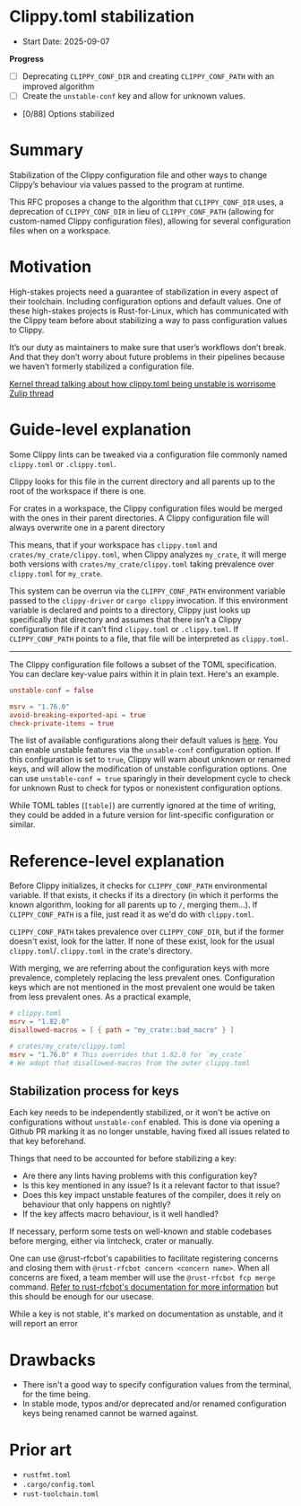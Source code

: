 # Clippy.toml stabilization

- Start Date: 2025-09-07

**Progress**
- [ ] Deprecating `CLIPPY_CONF_DIR` and creating `CLIPPY_CONF_PATH` with an improved algorithm
- [ ] Create the `unstable-conf` key and allow for unknown values.
- \[0/88\] Options stabilized

# Summary

Stabilization of the Clippy configuration file and other ways to change Clippy’s behaviour via values passed to the
program at runtime.

This RFC proposes a change to the algorithm that `CLIPPY_CONF_DIR` uses, a deprecation of `CLIPPY_CONF_DIR` in lieu of
`CLIPPY_CONF_PATH` (allowing for custom-named Clippy configuration files), allowing for several configuration files
when on a workspace.

# Motivation

High-stakes projects need a guarantee of stabilization in every aspect of their toolchain. Including configuration
options and default values. One of these high-stakes projects is Rust-for-Linux, which has communicated with the
Clippy team before about stabilizing a way to pass configuration values to Clippy.

It’s our duty as maintainers to make sure that user’s workflows don’t break. And that they don’t worry about future
problems in their pipelines because we haven’t formerly stabilized a configuration file.

[Kernel thread talking about how clippy.toml being unstable is worrisome](https://lore.kernel.org/all/20250310170458.594728659@linuxfoundation.org/)
[Zulip thread](https://rust-lang.zulipchat.com/#narrow/channel/257328-clippy/topic/stablization.20of.20clippy.2Etoml.20a/with/486169617)

# Guide-level explanation

Some Clippy lints can be tweaked via a configuration file commonly named `clippy.toml` or `.clippy.toml`.

Clippy looks for this file in the current directory and all parents up to the root of the workspace if there is one.

For crates in a workspace, the Clippy configuration files would be merged with the ones in their parent directories.
A Clippy configuration file will always overwrite one in a parent directory

This means, that if your workspace has `clippy.toml` and `crates/my_crate/clippy.toml`, when Clippy analyzes
`my_crate`, it will merge both versions with `crates/my_crate/clippy.toml` taking prevalence over `clippy.toml` for
`my_crate`.

This system can be overrun via the `CLIPPY_CONF_PATH` environment variable passed to the `clippy-driver` or
`cargo clippy` invocation. If this environment variable is declared and points to a directory, Clippy just looks up
specifically that directory and assumes that there isn’t a Clippy configuration file if it can’t find `clippy.toml`
or `.clippy.toml`. If `CLIPPY_CONF_PATH` points to a file, that file will be interpreted as `clippy.toml`.

---

The Clippy configuration file follows a subset of the TOML specification. You can declare key-value pairs within it
in plain text. Here's an example.

```toml
unstable-conf = false

msrv = "1.76.0"
avoid-breaking-exported-api = true
check-private-items = true
```

The list of available configurations along their default values is
[here](https://doc.rust-lang.org/nightly/clippy/lint_configuration.html).
You can enable unstable features via the `unsable-conf` configuration option. If this configuration is set to `true`,
Clippy will warn about unknown or renamed keys, and will allow the modification of unstable configuration options. One
can use `unstable-conf = true` sparingly in their development cycle to check for unknown Rust to check for typos or
nonexistent configuration options. 

While TOML tables (`[table]`) are currently ignored at the time of writing, they could be added in a future version
for lint-specific configuration or similar.

# Reference-level explanation

Before Clippy initializes, it checks for `CLIPPY_CONF_PATH` environmental variable. If that exists, it checks if its
a directory (in which it performs the known algorithm, looking for all parents up to `/`, merging them...). If
`CLIPPY_CONF_PATH` is a file, just read it as we'd do with `clippy.toml`.

`CLIPPY_CONF_PATH` takes prevalence over `CLIPPY_CONF_DIR`, but if the former doesn't exist, look for the latter. If
none of these exist, look for the usual `clippy.toml`/`.clippy.toml` in the crate's directory.

With merging, we are referring about the configuration keys with more prevalence, completely replacing the less
prevalent ones. Configuration keys which are not mentioned in the most prevalent one would be taken from less
prevalent ones. As a practical example,

```toml
# clippy.toml
msrv = "1.82.0"
disallowed-macros = [ { path = "my_crate::bad_macro" } ]

# crates/my_crate/clippy.toml
msrv = "1.76.0" # This overrides that 1.82.0 for `my_crate`
# We adopt that disallowed-macros from the outer clippy.toml
```

## Stabilization process for keys

Each key needs to be independently stabilized, or it won't be active on configurations without `unstable-conf` enabled.
This is done via opening a Github PR marking it as no longer unstable, having fixed all issues related to that key
beforehand.

Things that need to be accounted for before stabilizing a key:

- Are there any lints having problems with this configuration key?
- Is this key mentioned in any issue? Is it a relevant factor to that issue?
- Does this key impact unstable features of the compiler, does it rely on behaviour that only happens on nightly?
- If the key affects macro behaviour, is it well handled?

If necessary, perform some tests on well-known and stable codebases before merging, either via lintcheck, crater or
manually.

One can use @rust-rfcbot's capabilities to facilitate registering concerns and closing them with
`@rust-rfcbot concern <concern name>`. When all concerns are fixed, a team member will use the `@rust-rfcbot fcp merge`
command. [Refer to rust-rfcbot's documentation for more information](https://github.com/rust-lang/rfcbot-rs)
but this should be enough for our usecase.

While a key is not stable, it's marked on documentation as unstable,  and it will report an error 

# Drawbacks

- There isn't a good way to specify configuration values from the terminal, for the time being.
- In stable mode, typos and/or deprecated and/or renamed configuration keys being renamed cannot be warned against.

# Prior art

- `rustfmt.toml`
- `.cargo/config.toml`
- `rust-toolchain.toml`
